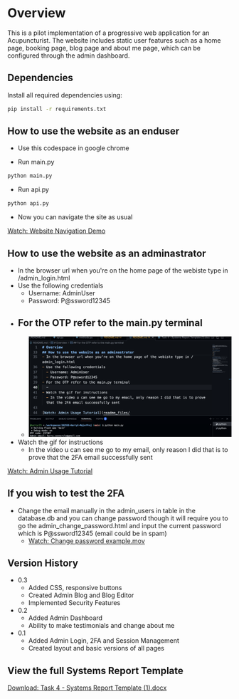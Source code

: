 # Overview

This is a pilot implementation of a progressive web application for an Acupuncturist. The website includes static user features such as a home page, booking page, blog page and about me page, which can be configured through the admin dashboard.

## Dependencies

Install all required dependencies using:

```bash
pip install -r requirements.txt
```

## How to use the website as an enduser

- Use this codespace in google chrome

- Run main.py

```bash
python main.py
```

- Run api.py

```bash
python api.py
```

- Now you can navigate the site as usual

[Watch: Website Navigation Demo](readme_files/vid%20of%20le%20acupuncture.mp4)

## How to use the website as an adminastrator

- In the browser url when you're on the home page of the webiste type in /admin_login.html
- Use the following credentials
  - Username: AdminUser
  - Password: P@ssword12345
- ## For the OTP refer to the main.py terminal
  - ![OTP Code Example](readme_files/otp_code.png)
- Watch the gif for instructions
  - In the video u can see me go to my email, only reason I did that is to prove that the 2FA email successfully sent

[Watch: Admin Usage Tutorial](readme_files/instructional%20admin%20usage%20website%20tut.mp4)

## If you wish to test the 2FA

- Change the email manually in the admin_users in table in the database.db and you can change password though it will require you to go the admin_change_password.html and input the current password which is P@ssword12345 (email could be in spam)
  - [Watch: Change password example.mov](readme_files/Change%20password%20example.mov)

## Version History

- 0.3
  - Added CSS, responsive buttons
  - Created Admin Blog and Blog Editor
  - Implemented Security Features
- 0.2
  - Added Admin Dashboard
  - Ability to make testimonials and change about me
- 0.1
  - Added Admin Login, 2FA and Session Management
  - Created layout and basic versions of all pages

## View the full Systems Report Template

[Download: Task 4 - Systems Report Template (1).docx](<readme_files/Task%204%20-%20Systems%20Report%20Template%20(1).docx>)
